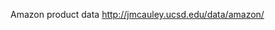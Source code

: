 

<!--
 * @version:
 * @Author:  StevenJokess https://github.com/StevenJokess
 * @Date: 2020-12-22 12:00:22
 * @LastEditors:  StevenJokess https://github.com/StevenJokess
 * @LastEditTime: 2020-12-22 12:00:36
 * @Description:
 * @TODO::
 * @Reference:http://jmcauley.ucsd.edu/data/amazon/
-->
Amazon product data
http://jmcauley.ucsd.edu/data/amazon/
